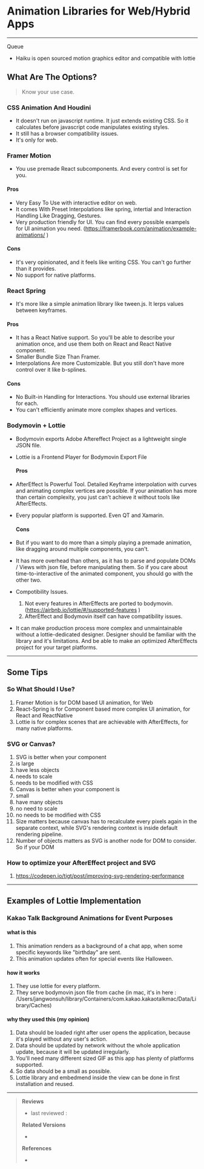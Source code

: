 #  Animation Libraries for Web/Hybrid Apps

---

Queue

- Haiku is open sourced motion graphics editor and compatible with lottie

##  What Are The Options?

> Know your use case.

### CSS Animation And Houdini

- It doesn't run on javascript runtime. It just extends existing CSS. So it calculates before javascript code manipulates existing styles.
- It still has a browser compatibility issues.
- It's only for web.

### Framer Motion

- You use premade React subcomponents. And every control is set for you.
#### Pros
- Very Easy To Use with interactive editor on web.
- It comes With Preset Interpolations like spring, intertial and Interaction Handling Like Dragging, Gestures.
- Very production friendly for UI. You can find every possible exampels for UI animation you need. (https://framerbook.com/animation/example-animations/ )
#### Cons
- It's very opinionated, and it feels like writing CSS. You can't go further than it provides.
- No support for native platforms.

### React Spring

- It's more like a simple animation library like tween.js. It lerps values between keyframes.
#### Pros
- It has a React Native support. So you'll be able to describe your animation once, and use them both on React and React Native component.
- Smaller Bundle Size Than Framer.
- Interpolations Are more Customizable. But you still don't have more control over it like b-splines.
#### Cons
- No Built-in Handling for Interactions. You should use external libraries for each.
- You can't efficiently animate more complex shapes and vertices.

### Bodymovin + Lottie

- Bodymovin exports Adobe Aftereffect Project as a lightweight single JSON file.
- Lottie is a Frontend Player for Bodymovin Export File

  #### Pros
- AfterEffect Is Powerful Tool. Detailed Keyframe interpolation with curves and animating complex vertices are possible. If your animation has more than certain complexity, you just can't achieve it without tools like AfterEffects.
- Every popular platform is supported. Even QT and Xamarin.

  #### Cons
- But if you want to do more than a simply playing a premade animation, like dragging around multiple components, you can't.
- It has more overhead than others, as it has to parse and populate DOMs / Views with json file, before manipulating them. So if you care about time-to-interactive of the animated component, you should go with the other two.
- Compotibility Issues.

  1.  Not every features in AfterEffects are ported to bodymovin. (https://airbnb.io/lottie/#/supported-features )
  2.  AfterEffect and Bodymovin itself can have compatibility issues.

- It can make production process more complex and unmaintainable without a lottie-dedicated designer. Designer should be familiar with the library and it's limitations. And be able to make an optimized AfterEffects project for your target platforms.

----

## Some Tips

### So What Should I Use?

  1.  Framer Motion is for DOM based UI animation, for Web
  2.  React-Spring is for Component based more complex UI animation, for React and ReactNative
  3.  Lottie is for complex scenes that are achievable with AfterEffects, for many native platforms.

### SVG or Canvas?

  1.  SVG is better when your component
  2.  is large
  3.  have less objects
  4.  needs to scale
  5.  needs to be modified with CSS
  6.  Canvas is better when your component is
  7.  small
  8.  have many objects
  9.  no need to scale
  10. no needs to be modified with CSS
  11. Size matters because canvas has to recalculate every pixels again in the separate context, while SVG's rendering context is inside default rendering pipeline.
  12. Number of objects matters as SVG is another node for DOM to consider. So if your DOM

### How to optimize your AfterEffect project and SVG

  1.  https://codepen.io/tigt/post/improving-svg-rendering-performance

----

## Examples of Lottie Implementation

### Kakao Talk Background Animations for Event Purposes

#### what is this

1.  This animation renders as a background of a chat app, when some specific keywords like "birthday" are sent.
2.  This animation updates often for special events like Halloween.

#### how it works

1.  They use lottie for every platform.
2.  They serve bodymovin json file from cache (in mac, it's in here : /Users/jangwonsuh/library/Containers/com.kakao.kakaotalkmac/Data/Library/Caches)

#### why they used this (my opinion)

1.  Data should be loaded right after user opens the application, because it's played without any user's action.
2.  Data should be updated by network without the whole application update, because it will be updated irregularly.
3.  You'll need many different sized GIF as this app has plenty of platforms supported.
4.  So data should be a small as possible.
5.  Lottie library and embedmend inside the view can be done in first installation and reused.

----

> **Reviews**
>
> - last reviewed : 
>
> **Related Versions**
>
> - 
>
> **References**
>
> * 

